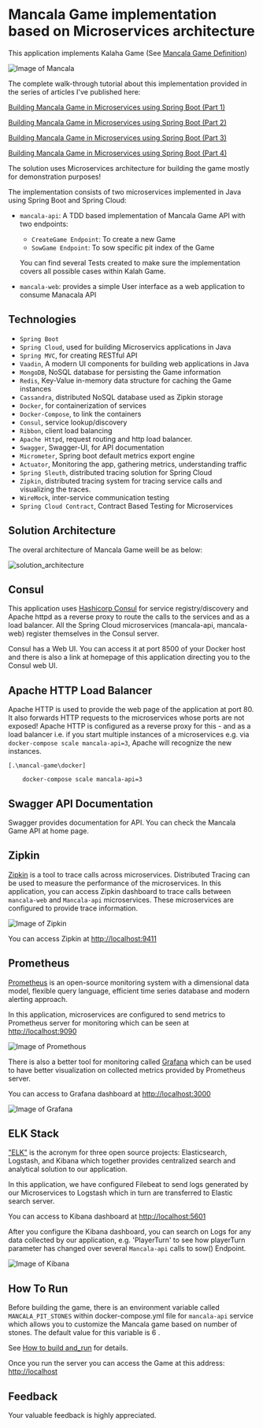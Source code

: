 # Mancala Game implementation based on Microservices architecture

This application implements Kalaha Game (See [Mancala Game Definition](./pictures/mancala-game-def.png))

![Image of Mancala](pictures/mancala-game.png)

The complete walk-through tutorial about this implementation provided in the series of articles I've published here:
 
 [Building Mancala Game in Microservices using Spring Boot (Part 1)](https://dzone.com/content/2866223)
 
 [Building Mancala Game in Microservices using Spring Boot (Part 2)](https://dzone.com/content/2866256)
 
 [Building Mancala Game in Microservices using Spring Boot (Part 3)](https://dzone.com/content/2866223)
 
 [Building Mancala Game in Microservices using Spring Boot (Part 4)](https://dzone.com/content/2866589)
 

The solution uses Microservices architecture for building the game mostly for demonstration purposes!

The implementation consists of two microservices implemented in Java using Spring Boot and Spring Cloud:
                                                 
 -   `mancala-api`: A TDD based implementation of Mancala Game API with two endpoints:
     
        - `CreateGame Endpoint`: To create a new Game
        - `SowGame Endpoint`: To sow specific pit index of the Game 
        
        You can find several Tests created to make sure the implementation covers all possible cases within Kalah Game.
 
 -   `mancala-web`: provides a simple User interface as a web application to consume Manacala API
   
Technologies
------------
- `Spring Boot`
- `Spring Cloud`, used for building Microservics applications in Java
- `Spring MVC`, for creating RESTful API
- `Vaadin`, A modern UI components for building web applications in Java 
- `MongoDB`, NoSQL database for persisting the Game information
- `Redis`, Key-Value in-memory data structure for caching the Game instances
- `Cassandra`, distributed NoSQL database used as Zipkin storage 
- `Docker`, for containerization of services
- `Docker-Compose`, to link the containers
- `Consul`, service lookup/discovery
- `Ribbon`, client load balancing
- `Apache Httpd`, request routing and http load balancer.
- `Swagger`, Swagger-UI, for API documentation
- `Micrometer`, Spring boot default metrics export engine 
- `Actuator`, Monitoring the app, gathering metrics, understanding traffic
- `Spring Sleuth`, distributed tracing solution for Spring Cloud
- `Zipkin`, distributed tracing system for tracing service calls and visualizing the traces.
- `WireMock`, inter-service communication testing
- `Spring Cloud Contract`, Contract Based Testing for Microservices

Solution Architecture
--
The overal architecture of Mancala Game weill be as below:

![solution_architecture](pictures/architecture.png)


Consul
--

 This application uses [Hashicorp Consul](https://www.consul.io) for service registry/discovery and Apache httpd as a reverse proxy to 
 route the calls to the services and as a load balancer. All the Spring Cloud microservices (mancala-api, mancala-web) register
 themselves in the Consul server.
 
 Consul has a Web UI. You can access it at port 8500 of your Docker host and there is also a link at homepage of this 
 application directing you to the Consul web UI.
 

Apache HTTP Load Balancer
------------------------
Apache HTTP is used to provide the web page of the application at
port 80. It also forwards HTTP requests to the microservices whose ports
are not exposed! Apache HTTP is configured as a reverse proxy for this - and
as a load balancer i.e. if you start multiple instances of a microservices
e.g. via `docker-compose scale mancala-api=3`, Apache will recognize the new instances.
```
[.\mancal-game\docker]

    docker-compose scale mancala-api=3
```       


Swagger API Documentation
------------------------
Swagger provides documentation for API. You can check the Mancala Game API at home page.


Zipkin
-----

[Zipkin](http://zipkin.io/) is a tool to trace calls across
microservices. Distributed Tracing can be used to measure the performance of the microservices. 
In this application, you can access Zipkin dashboard to trace calls between `mancala-web` and `Mancala-api` 
microservices. These microservices are configured to provide trace information. 

![Image of Zipkin](pictures/zipkin.png)

You can access Zipkin at <http://localhost:9411>


Prometheus
-----

[Prometheus](https://prometheus.io/) is an open-source monitoring system with a dimensional data model, flexible query language, efficient time series database and modern alerting approach.

In this application, microservices are configured to send metrics to Prometheus server for monitoring which can be seen at  <http://localhost:9090> 

![Image of Promethous](pictures/prometheus.png)

There is also a better tool for monitoring called [Grafana](https://grafana.com/) which can be used to have better visualization on collected metrics provided by Prometheus server.
 
 You can access to Grafana dashboard at <http://localhost:3000>

![Image of Grafana](pictures/grafana.png)
   
   
ELK Stack
-----
["ELK"](https://www.elastic.co) is the acronym for three open source projects: Elasticsearch, Logstash, and Kibana which together provides centralized search and analytical solution to our application.
 
In this application, we have configured Filebeat to send logs generated by our Microservices to Logstash which in turn are transferred to Elastic search server.

You can access to Kibana dashboard at <http://localhost:5601>

After you configure the Kibana dashboard, you can search on Logs for any data collected by our application, e.g. 'PlayerTurn' to see how playerTurn parameter has changed over several `Mancala-api` calls to sow() Endpoint.
 
![Image of Kibana](pictures/kibana.png)



 How To Run
 ----------
 
 Before building the game, there is an environment variable called `MANCALA_PIT_STONES` within docker-compose.yml file for
 `mancala-api` service which allows you to customize the Mancala game based on number of stones. The default value for this 
 variable is 6 . 
 
 See [How to build and_run](HOW-TO-RUN.md) for details.
 
 Once you run the server you can access the Game at this address: <http://localhost>


 Feedback
 ----------
Your valuable feedback is highly appreciated.


